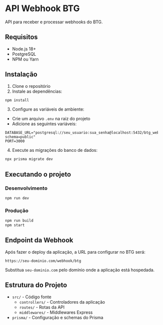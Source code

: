 # API Webhook BTG

API para receber e processar webhooks do BTG.

## Requisitos

- Node.js 18+
- PostgreSQL
- NPM ou Yarn

## Instalação

1. Clone o repositório
2. Instale as dependências:
```bash
npm install
```

3. Configure as variáveis de ambiente:
- Crie um arquivo `.env` na raiz do projeto
- Adicione as seguintes variáveis:
```
DATABASE_URL="postgresql://seu_usuario:sua_senha@localhost:5432/btg_webhook?schema=public"
PORT=3000
```

4. Execute as migrações do banco de dados:
```bash
npx prisma migrate dev
```

## Executando o projeto

### Desenvolvimento
```bash
npm run dev
```

### Produção
```bash
npm run build
npm start
```

## Endpoint da Webhook

Após fazer o deploy da aplicação, a URL para configurar no BTG será:

```
https://seu-dominio.com/webhook/btg
```

Substitua `seu-dominio.com` pelo domínio onde a aplicação está hospedada.

## Estrutura do Projeto

- `src/` - Código fonte
  - `controllers/` - Controladores da aplicação
  - `routes/` - Rotas da API
  - `middlewares/` - Middlewares Express
- `prisma/` - Configuração e schemas do Prisma 